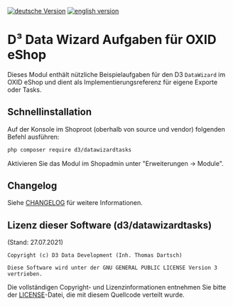 [![deutsche Version](https://logos.oxidmodule.com/de2_xs.svg)](README.md)
[![english version](https://logos.oxidmodule.com/en2_xs.svg)](README.en.md)

# D³ Data Wizard Aufgaben für OXID eShop

Dieses Modul enthält nützliche Beispielaufgaben für den D3 `DataWizard` im OXID eShop und dient als Implementierungsreferenz für eigene Exporte oder Tasks.

## Schnellinstallation

Auf der Konsole im Shoproot (oberhalb von source und vendor) folgenden Befehl ausführen:

```bash
php composer require d3/datawizardtasks
``` 

Aktivieren Sie das Modul im Shopadmin unter "Erweiterungen -> Module".

## Changelog

Siehe [CHANGELOG](CHANGELOG.md) für weitere Informationen.

## Lizenz dieser Software (d3/datawizardtasks)
(Stand: 27.07.2021)

```
Copyright (c) D3 Data Development (Inh. Thomas Dartsch)

Diese Software wird unter der GNU GENERAL PUBLIC LICENSE Version 3 vertrieben.
```

Die vollständigen Copyright- und Lizenzinformationen entnehmen Sie bitte der [LICENSE](LICENSE.md)-Datei, die mit diesem Quellcode verteilt wurde.
